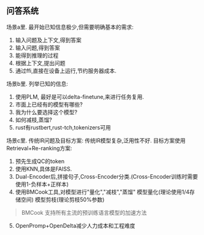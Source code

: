 ## 问答系统

场景a里. 最开始已知信息极少,但需要明确基本的需求:
1. 输入问题及上下文,得到答案
2. 输入问题,得到答案
3. 能得到推理的过程
4. 根据上下文,提出问题
5. 通过ffi,直接在设备上运行,节约服务器成本.

场景b里. 列举已知的信息:
1. 使用PLM, 最好是可以delta-finetune,来进行任务复用.
2. 市面上已经有的模型有哪些?
3. 我为什么要选择这个模型?
4. 如何减枝,蒸馏?
5. rust有rustbert,rust-tch,tokenizers可用

场景c里. 传统IR问题及目标方案:
传统IR模型复杂,泛用性不好.
目标方案使用Retrieval+Re-ranking方案:
   1. 预先生成QC的token
   2. 使用KNN,具体是FAISS.
   3. Dual-Encoder后,拼接句子,Cross-Encoder分类.(Cross-Encoder训练时需要使用1-负样本+正样本)
   4. 使用BMCook工具,对模型进行"量化","减枝","蒸馏"
   模型量化(理论使用1/4存储空间)
   模型剪枝(理论剪枝50%参数)
   >BMCook 支持所有主流的预训练语言模型的加速方法
   5. OpenPromp+OpenDelta减少人力成本和工程难度